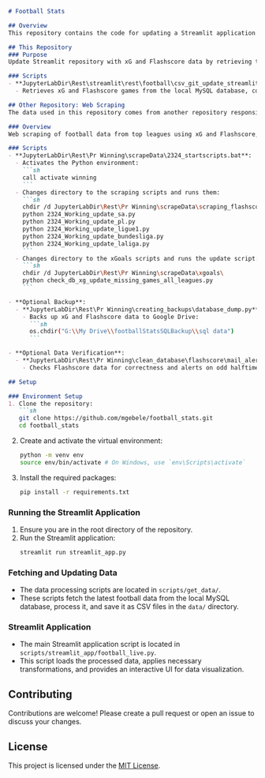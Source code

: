 ```markdown
# Football Stats

## Overview
This repository contains the code for updating a Streamlit application with football statistics from various top leagues, using data scraped from xG and Flashscore websites. The data is first stored as CSV files and then fetched, processed, and visualized using Streamlit.

## This Repository
### Purpose
Update Streamlit repository with xG and Flashscore data by retrieving them from a local database.

### Scripts
- **JupyterLabDir\Rest\streamlit\rest\football\csv_git_update_streamlit.py**:
  - Retrieves xG and Flashscore games from the local MySQL database, commits, and pushes to the repository.

## Other Repository: Web Scraping
The data used in this repository comes from another repository responsible for web scraping football data from xG and Flashscore.

### Overview
Web scraping of football data from top leagues using xG and Flashscore, and storing the data in a local MySQL database.

### Scripts
- **JupyterLabDir\Rest\Pr Winning\scrapeData\2324_startscripts.bat**:
  - Activates the Python environment:
    ```sh
    call activate winning
    ```
  - Changes directory to the scraping scripts and runs them:
    ```sh
    chdir /d JupyterLabDir\Rest\Pr Winning\scrapeData\scraping_flashscore_scripts_2324\
    python 2324_Working_update_sa.py
    python 2324_Working_update_pl.py
    python 2324_Working_update_ligue1.py
    python 2324_Working_update_bundesliga.py
    python 2324_Working_update_laliga.py
    ```
  - Changes directory to the xGoals scripts and runs the update script:
    ```sh
    chdir /d JupyterLabDir\Rest\Pr Winning\scrapeData\xgoals\
    python check_db_xg_update_missing_games_all_leagues.py
    ```

- **Optional Backup**:
  - **JupyterLabDir\Rest\Pr Winning\creating_backups\database_dump.py**:
    - Backs up xG and Flashscore data to Google Drive:
      ```sh
      os.chdir("G:\\My Drive\\footballStatsSQLBackup\\sql data")
      ```

- **Optional Data Verification**:
  - **JupyterLabDir\Rest\Pr Winning\clean_database\flashscore\mail_alert_odd_halftime_numbers.py**:
    - Checks Flashscore data for correctness and alerts on odd halftime numbers.

## Setup

### Environment Setup
1. Clone the repository:
   ```sh
   git clone https://github.com/mgebele/football_stats.git
   cd football_stats
   ```
2. Create and activate the virtual environment:
   ```sh
   python -m venv env
   source env/bin/activate # On Windows, use `env\Scripts\activate`
   ```
3. Install the required packages:
   ```sh
   pip install -r requirements.txt
   ```

### Running the Streamlit Application
1. Ensure you are in the root directory of the repository.
2. Run the Streamlit application:
   ```sh
   streamlit run streamlit_app.py
   ```

### Fetching and Updating Data
- The data processing scripts are located in `scripts/get_data/`.
- These scripts fetch the latest football data from the local MySQL database, process it, and save it as CSV files in the `data/` directory.

### Streamlit Application
- The main Streamlit application script is located in `scripts/streamlit_app/football_live.py`.
- This script loads the processed data, applies necessary transformations, and provides an interactive UI for data visualization.

## Contributing
Contributions are welcome! Please create a pull request or open an issue to discuss your changes.

## License
This project is licensed under the [MIT License](LICENSE).

```